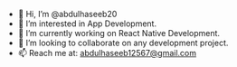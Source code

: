 - 👋 Hi, I’m @abdulhaseeb20
- 👀 I’m interested in App Development.
- 🌱 I’m currently working on React Native Development.
- 💞️ I’m looking to collaborate on any development project.
- 📫 Reach me at: abdulhaseeb12567@gmail.com

<!---
abdulhaseeb20/abdulhaseeb20 is a ✨ special ✨ repository because its `README.md` (this file) appears on your GitHub profile.
You can click the Preview link to take a look at your changes.
--->
